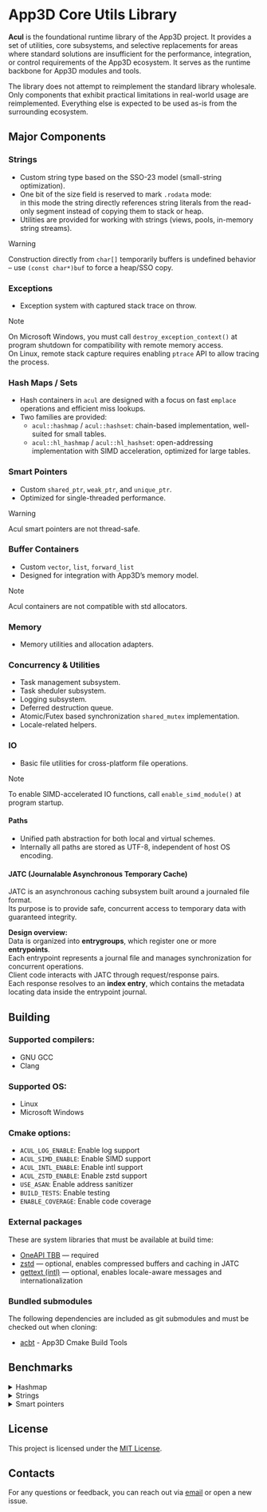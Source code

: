 # App3D Core Utils Library

**Acul** is the foundational runtime library of the App3D project.
It provides a set of utilities, core subsystems, and selective replacements for areas where standard solutions are insufficient for the performance, integration, or control requirements of the App3D ecosystem.
It serves as the runtime backbone for App3D modules and tools.

The library does not attempt to reimplement the standard library wholesale.
Only components that exhibit practical limitations in real-world usage are reimplemented.
Everything else is expected to be used as-is from the surrounding ecosystem.

## Major Components

### Strings
- Custom string type based on the SSO-23 model (small-string optimization).  
- One bit of the size field is reserved to mark `.rodata` mode:  
  in this mode the string directly references string literals from the read-only segment instead of copying them to stack or heap.  
- Utilities are provided for working with strings (views, pools, in-memory string streams).

> [!WARNING]
> Construction directly from `char[]` temporarily buffers is undefined behavior – use `(const char*)buf` to force a heap/SSO copy.

### Exceptions
- Exception system with captured stack trace on throw.

> [!NOTE]
> On Microsoft Windows, you must call `destroy_exception_context()` at program shutdown for compatibility with remote memory access.  
> On Linux, remote stack capture requires enabling `ptrace` API to allow tracing the process.

### Hash Maps / Sets
- Hash containers in `acul` are designed with a focus on fast `emplace` operations and efficient miss lookups.
- Two families are provided:
  - `acul::hashmap` / `acul::hashset`: chain-based implementation, well-suited for small tables.  
  - `acul::hl_hashmap` / `acul::hl_hashset`: open-addressing implementation with SIMD acceleration, optimized for large tables.

### Smart Pointers
- Custom `shared_ptr`, `weak_ptr`, and `unique_ptr`.  
- Optimized for single-threaded performance.

> [!WARNING]
> Acul smart pointers are not thread-safe.

### Buffer Containers
- Custom `vector`, `list`, `forward_list`  
- Designed for integration with App3D’s memory model.

> [!NOTE]
> Acul containers are not compatible with std allocators.

### Memory
- Memory utilities and allocation adapters.

### Concurrency & Utilities
- Task management subsystem.
- Task sheduler subsystem.
- Logging subsystem.
- Deferred destruction queue.
- Atomic/Futex based synchronization `shared_mutex` implementation.
- Locale-related helpers.

### IO
- Basic file utilities for cross-platform file operations.  

> [!NOTE]
> To enable SIMD-accelerated IO functions, call `enable_simd_module()` at program startup.

#### Paths
- Unified path abstraction for both local and virtual schemes.  
- Internally all paths are stored as UTF-8, independent of host OS encoding.

#### JATC (Journalable Asynchronous Temporary Cache)
JATC is an asynchronous caching subsystem built around a journaled file format.  
Its purpose is to provide safe, concurrent access to temporary data with guaranteed integrity.  

**Design overview:**\
Data is organized into **entrygroups**, which register one or more **entrypoints**.  
Each entrypoint represents a journal file and manages synchronization for concurrent operations.  
Client code interacts with JATC through request/response pairs.  
Each response resolves to an **index entry**, which contains the metadata locating data inside the entrypoint journal.

## Building

### Supported compilers:
- GNU GCC
- Clang

### Supported OS:
- Linux
- Microsoft Windows

### Cmake options:
- `ACUL_LOG_ENABLE`: Enable log support
- `ACUL_SIMD_ENABLE`: Enable SIMD support
- `ACUL_INTL_ENABLE`: Enable intl support
- `ACUL_ZSTD_ENABLE`: Enable zstd support
- `USE_ASAN`: Enable address sanitizer
- `BUILD_TESTS`: Enable testing
- `ENABLE_COVERAGE`: Enable code coverage

### External packages
These are system libraries that must be available at build time:

- [OneAPI TBB](https://github.com/oneapi-src/oneTBB) — required
- [zstd](https://github.com/facebook/zstd) — optional, enables compressed buffers and caching in JATC
- [gettext (intl)](https://www.gnu.org/software/gettext/) — optional, enables locale-aware messages and internationalization

### Bundled submodules
The following dependencies are included as git submodules and must be checked out when cloning:

- [acbt](https://git.homedatasrv.ru/app3d/acbt) - App3D Cmake Build Tools

## Benchmarks
<details>
<summary>Hashmap</summary>

<details>
<summary>Insert</summary>

## Insert — uint64_t (1000)

| Hashmap             | bw_gib_s | cps_avg  | cps_max  | cps_min  |
|---------------------|----------|----------|----------|----------|
| acul::hashmap       | 2.94646  | 263.644M | 277.666M | 248.906M |
| acul::hl_hashmap    | 1.92429  | 172.183M | 175.886M | 166.080M |
| emhash5             | 1.33734  | 119.663M | 123.837M | 114.488M |
| emhash7             | 1.54249  | 138.020M | 141.014M | 135.634M |
| absl::flat_hash_map | 1.07026  | 95.7653M | 99.1258M | 91.5078M |
| llvm::DenseMap      | 1.31555  | 117.713M | 121.598M | 110.421M |
| std::unordered_map  | 0.43690  | 39.0931M | 40.0286M | 37.8366M |


## Insert — uint64_t (1,000,000)

| Hashmap             | bw_gib_s | cps_avg  | cps_max  | cps_min  |
|---------------------|----------|----------|----------|----------|
| acul::hashmap       | 0.343693 | 30.7532M | 32.4665M | 28.9412M |
| acul::hl_hashmap    | 0.576819 | 51.6128M | 53.241M  | 47.7161M |
| emhash5             | 0.339040 | 30.3368M | 31.0223M | 29.4363M |
| emhash7             | 0.405489 | 36.2826M | 38.2325M | 34.0677M |
| absl::flat_hash_map | 0.452130 | 40.4559M | 41.2923M | 39.3651M |
| llvm::DenseMap      | 0.242297 | 21.6804M | 22.0758M | 21.3965M |
| std::unordered_map  | 0.047743 | 4.272M   | 4.45734M | 4.11847M |

---

## Insert — Vec3f (1000)

| Hashmap             | bw_gib_s | cps_avg  | cps_max  | cps_min  |
|---------------------|----------|----------|----------|----------|
| acul::hashmap       | 0.195229 | 13.1016M | 13.4878M | 11.990M  |
| acul::hl_hashmap    | 1.79292  | 120.321M | 124.084M | 112.476M |
| emhash5             | 0.082887 | 5.56246M | 5.83773M | 5.25495M |
| emhash7             | 0.093074 | 6.24614M | 6.411M   | 6.01508M |
| absl::flat_hash_map | 0.939135 | 63.0243M | 64.7377M | 60.5535M |
| llvm::DenseMap      | 0.035392 | 2.3751M  | 2.44986M | 2.31168M |
| std::unordered_map  | 0.417821 | 28.0395M | 28.9776M | 26.7587M |

## Insert — Vec3f (1,000,000)

| Hashmap             | bw_gib_s | cps_avg  | cps_max  | cps_min  |
|---------------------|----------|----------|----------|----------|
| acul::hashmap       | 0.196161 | 13.1642M | 13.4137M | 12.8226M |
| acul::hl_hashmap    | 0.587755 | 39.4436M | 41.6542M | 38.0788M |
| emhash5             | 0.187300 | 12.5695M | 12.8546M | 11.9167M |
| emhash7             | 0.228832 | 15.3566M | 16.0243M | 14.4343M |
| absl::flat_hash_map | 0.483233 | 32.4292M | 33.7741M | 31.1822M |
| llvm::DenseMap      | 0.152944 | 10.2639M | 10.4822M | 9.48688M |
| std::unordered_map  | 0.042344 | 2.84163M | 2.85236M | 2.83098M |

---

## Insert — string (1000)

| Hashmap             | bw_gib_s | cps_avg  | cps_max  | cps_min  |
|---------------------|----------|----------|----------|----------|
| acul::hashmap       | 0.838758 | 45.0305M | 46.6957M | 43.7994M |
| acul::hl_hashmap    | 1.00839  | 54.1374M | 55.0377M | 52.2687M |
| emhash5             | 0.648140 | 34.7968M | 36.0312M | 32.6773M |
| emhash7             | 0.739815 | 39.7185M | 41.6289M | 37.6662M |
| absl::flat_hash_map | 0.763108 | 40.969M  | 43.2287M | 38.4338M |
| llvm::DenseMap      | 0.365495 | 19.6224M | 20.5715M | 18.6592M |
| std::unordered_map  | 0.440757 | 23.663M  | 24.7574M | 22.0749M |

## Insert — string (1,000,000)

| Hashmap             | bw_gib_s | cps_avg  | cps_max  | cps_min  |
|---------------------|----------|----------|----------|----------|
| acul::hashmap       | 0.143539 | 7.7062M  | 7.98828M | 7.50737M |
| acul::hl_hashmap    | 0.315190 | 16.9216M | 17.6727M | 16.4135M |
| emhash5             | 0.149963 | 8.05109M | 8.17995M | 7.94236M |
| emhash7             | 0.171496 | 9.20712M | 9.51238M | 8.79068M |
| absl::flat_hash_map | 0.276972 | 14.8698M | 14.9895M | 14.6368M |
| llvm::DenseMap      | 0.117099 | 6.28668M | 6.53355M | 6.00563M |
| std::unordered_map  | 0.040382 | 2.16802M | 2.24583M | 2.09541M |

---
</details>
<details>
<summary>Find</summary>

## Find — uint64_t (1000, hit)

| Hashmap             | bw_gib_s | cps_avg  | cps_max  | cps_min  |
|---------------------|----------|----------|----------|----------|
| acul::hashmap       | 12.5911  | 1.68995G | 1.71221G | 1.65502G |
| acul::hl_hashmap    | 6.62438  | 889.109M | 901.401M | 863.737M |
| emhash5             | 11.1025  | 1.49015G | 1.52325G | 1.45851G |
| emhash7             | 9.17184  | 1.23102G | 1.25339G | 1.21546G |
| absl::flat_hash_map | 4.83677  | 649.180M | 652.459M | 645.784M |
| llvm::DenseMap      | 9.18477  | 1.23276G | 1.24920G | 1.20536G |
| std::unordered_map  | 7.53655  | 1.01154G | 1.02939G | 989.658M |

## Find — uint64_t (1000, miss)

| Hashmap             | bw_gib_s | cps_avg  | cps_max  | cps_min  |
|---------------------|----------|----------|----------|----------|
| acul::hashmap       | 10.9216  | 1.46588G | 1.50236G | 1.42471G |
| acul::hl_hashmap    | 3.48016  | 467.099M | 474.403M | 460.015M |
| emhash5             | 10.6083  | 1.42383G | 1.45657G | 1.39606G |
| emhash7             | 8.11686  | 1.08943G | 1.10968G | 1.05610G |
| absl::flat_hash_map | 5.41310  | 726.535M | 744.020M | 715.372M |
| llvm::DenseMap      | 4.06431  | 545.502M | 559.407M | 534.731M |
| std::unordered_map  | 2.85736  | 383.508M | 389.855M | 373.857M |

## Find — uint64_t (1,000,000, hit)

| Hashmap             | bw_gib_s | cps_avg  | cps_max  | cps_min  |
|---------------------|----------|----------|----------|----------|
| acul::hashmap       | 1.00087  | 134.334M | 142.424M | 123.551M |
| acul::hl_hashmap    | 0.644642 | 86.5224M | 91.2183M | 81.8194M |
| emhash5             | 1.27921  | 171.693M | 179.076M | 158.972M |
| emhash7             | 1.17759  | 158.054M | 168.788M | 149.946M |
| absl::flat_hash_map | 0.565126 | 75.850M  | 76.9681M | 74.3296M |
| llvm::DenseMap      | 0.576483 | 77.3743M | 82.2843M | 74.4492M |
| std::unordered_map  | 0.364425 | 48.9122M | 54.4363M | 43.926M  |

## Find — uint64_t (1,000,000, miss)

| Hashmap             | bw_gib_s | cps_avg  | cps_max  | cps_min  |
|---------------------|----------|----------|----------|----------|
| acul::hashmap       | 0.945105 | 126.850M | 135.264M | 115.908M |
| acul::hl_hashmap    | 2.02735  | 272.107M | 279.761M | 258.103M |
| emhash5             | 1.17645  | 157.900M | 174.292M | 149.044M |
| emhash7             | 1.02735  | 137.888M | 145.344M | 129.883M |
| absl::flat_hash_map | 1.24731  | 167.411M | 172.084M | 160.212M |
| llvm::DenseMap      | 0.349273 | 46.8786M | 48.2111M | 45.1401M |
| std::unordered_map  | 0.194280 | 26.0758M | 27.0187M | 24.0109M |

---

## Find — Vec3f (1000, hit)

| Hashmap             | bw_gib_s | cps_avg  | cps_max  | cps_min  |
|---------------------|----------|----------|----------|----------|
| acul::hashmap       | 0.171985 | 15.389M  | 15.9047M | 14.9843M |
| acul::hl_hashmap    | 1.95442  | 174.878M | 179.957M | 167.683M |
| emhash5             | 0.106111 | 9.49466M | 9.98088M | 9.20181M |
| emhash7             | 0.128196 | 11.4707M | 11.7479M | 11.214M  |
| absl::flat_hash_map | 2.25025  | 201.349M | 204.363M | 198.589M |
| llvm::DenseMap      | 0.226538 | 20.2703M | 20.46M   | 19.9775M |
| std::unordered_map  | 1.89947  | 169.961M | 172.542M | 166.020M |

## Find — Vec3f (1000, miss)

| Hashmap             | bw_gib_s | cps_avg  | cps_max  | cps_min  |
|---------------------|----------|----------|----------|----------|
| acul::hashmap       | 0.090040 | 8.05665M | 8.27446M | 7.73294M |
| acul::hl_hashmap    | 2.31809  | 207.420M | 212.883M | 202.126M |
| emhash5             | 0.057740 | 5.16649M | 5.33166M | 4.98813M |
| emhash7             | 0.068186 | 6.10114M | 6.27717M | 5.91675M |
| absl::flat_hash_map | 2.68678  | 240.409M | 246.244M | 235.382M |
| llvm::DenseMap      | 0.113799 | 10.1826M | 10.2435M | 9.97735M |
| std::unordered_map  | 1.95935  | 175.320M | 177.842M | 171.410M |

## Find — Vec3f (1,000,000, hit)

| Hashmap             | bw_gib_s | cps_avg  | cps_max  | cps_min  |
|---------------------|----------|----------|----------|----------|
| acul::hashmap       | 0.387484 | 34.6715M | 36.343M  | 33.3249M |
| acul::hl_hashmap    | 0.374499 | 33.5096M | 35.3144M | 31.6508M |
| emhash5             | 0.414750 | 37.1112M | 38.4369M | 35.764M  |
| emhash7             | 0.402130 | 35.982M  | 38.3155M | 33.6129M |
| absl::flat_hash_map | 0.410638 | 36.7433M | 37.7827M | 35.0378M |
| llvm::DenseMap      | 0.331850 | 29.6935M | 30.6466M | 27.6626M |
| std::unordered_map  | 0.147668 | 13.2131M | 13.6101M | 12.9506M |

## Find — Vec3f (1,000,000, miss)

| Hashmap             | bw_gib_s | cps_avg  | cps_max  | cps_min  |
|---------------------|----------|----------|----------|----------|
| acul::hashmap       | 0.430985 | 38.5639M | 40.5238M | 36.360M  |
| acul::hl_hashmap    | 1.52771  | 136.698M | 145.250M | 128.128M |
| emhash5             | 0.375224 | 33.5745M | 35.1203M | 32.158M  |
| emhash7             | 0.416812 | 37.2957M | 38.299M  | 36.2183M |
| absl::flat_hash_map | 1.04106  | 93.1529M | 96.9265M | 87.9636M |
| llvm::DenseMap      | 0.232838 | 20.834M  | 21.7135M | 19.4907M |
| std::unordered_map  | 0.100518 | 8.99421M | 9.50735M | 8.33036M |

---

## Find — string (1000, hit)

| Hashmap             | bw_gib_s | cps_avg  | cps_max  | cps_min  |
|---------------------|----------|----------|----------|----------|
| acul::hashmap       | 1.13576  | 76.2193M | 77.8665M | 72.3386M |
| acul::hl_hashmap    | 0.847846 | 56.898M  | 66.8375M | 36.719M  |
| emhash5             | 0.960348 | 64.4479M | 83.0579M | 46.8189M |
| emhash7             | 0.953039 | 63.9574M | 70.405M  | 56.4983M |
| absl::flat_hash_map | 1.09509  | 73.490M  | 75.397M  | 71.3716M |
| llvm::DenseMap      | 1.01780  | 68.3033M | 69.7565M | 66.6861M |
| std::unordered_map  | 0.866838 | 58.1725M | 59.218M  | 57.4211M |

## Find — string (1000, miss)

| Hashmap             | bw_gib_s | cps_avg  | cps_max  | cps_min  |
|---------------------|----------|----------|----------|----------|
| acul::hashmap       | 2.27574  | 152.723M | 157.386M | 142.096M |
| acul::hl_hashmap    | 1.80512  | 121.140M | 142.458M | 109.037M |
| emhash5             | 1.62830  | 109.273M | 120.377M | 92.986M  |
| emhash7             | 2.29587  | 154.073M | 168.833M | 121.402M |
| absl::flat_hash_map | 2.42610  | 162.813M | 166.633M | 157.983M |
| llvm::DenseMap      | 1.01854  | 68.3534M | 70.053M  | 66.4477M |
| std::unordered_map  | 1.55302  | 104.222M | 109.227M | 100.026M |

## Find — string (1,000,000, hit)

| Hashmap             | bw_gib_s | cps_avg  | cps_max  | cps_min  |
|---------------------|----------|----------|----------|----------|
| acul::hashmap       | 0.182832 | 12.2696M | 12.4732M | 12.023M  |
| acul::hl_hashmap    | 0.203311 | 13.644M  | 13.9769M | 13.2483M |
| emhash5             | 0.198450 | 13.3178M | 14.1071M | 12.1108M |
| emhash7             | 0.189894 | 12.7436M | 13.2491M | 12.3515M |
| absl::flat_hash_map | 0.186696 | 12.529M  | 13.0208M | 12.2448M |
| llvm::DenseMap      | 0.216106 | 14.5026M | 15.0082M | 13.9342M |
| std::unordered_map  | 0.080572 | 5.40713M | 5.75022M | 4.96095M |

## Find — string (1,000,000, miss)

| Hashmap             | bw_gib_s | cps_avg  | cps_max  | cps_min  |
|---------------------|----------|----------|----------|----------|
| acul::hashmap       | 0.314863 | 21.1301M | 22.8659M | 16.5495M |
| acul::hl_hashmap    | 1.10761  | 74.3304M | 88.8837M | 67.1685M |
| emhash5             | 0.255933 | 17.1754M | 18.1494M | 16.1298M |
| emhash7             | 0.401819 | 26.9656M | 28.6228M | 24.9891M |
| absl::flat_hash_map | 0.780933 | 52.4075M | 57.142M  | 47.2008M |
| llvm::DenseMap      | 0.177993 | 11.9449M | 12.3187M | 11.3449M |
| std::unordered_map  | 0.111028 | 7.45098M | 7.89688M | 7.17646M |

</details>

<details>
<summary>Erase</summary>

## Erase Half — uint64_t (1000)

| Hashmap             | bw_gib_s | cps_avg  | cps_max  | cps_min  |
|---------------------|----------|----------|----------|----------|
| acul::hashmap       | 8.93403  | 1.19911G | 1.21570G | 1.17875G |
| acul::hl_hashmap    | 3.53921  | 475.025M | 478.018M | 469.827M |
| emhash5             | 7.59986  | 1.02004G | 1.03859G | 1.00666G |
| emhash7             | 5.71407  | 766.929M | 786.488M | 727.032M |
| absl::flat_hash_map | 1.68743  | 226.483M | 234.158M | 211.653M |
| llvm::DenseMap      | 4.93010  | 661.707M | 667.039M | 646.517M |
| std::unordered_map  | 0.565683 | 75.9247M | 77.3508M | 73.8087M |

## Erase Half — uint64_t (1,000,000)

| Hashmap             | bw_gib_s | cps_avg  | cps_max  | cps_min  |
|---------------------|----------|----------|----------|----------|
| acul::hashmap       | 2.32624  | 312.223M | 318.967M | 305.259M |
| acul::hl_hashmap    | 0.444151 | 59.613M  | 62.3607M | 57.2212M |
| emhash5             | 2.89555  | 388.634M | 407.696M | 348.314M |
| emhash7             | 2.63583  | 353.776M | 372.532M | 311.012M |
| absl::flat_hash_map | 0.256263 | 34.3951M | 37.2500M | 32.5980M |
| llvm::DenseMap      | 0.561720 | 75.3927M | 77.8390M | 72.9069M |
| std::unordered_map  | 0.425421 | 57.099M  | 59.0301M | 53.5284M |

## Insert After Erase — uint64_t (1000)

| Hashmap             | bw_gib_s | cps_avg  | cps_max  | cps_min  |
|---------------------|----------|----------|----------|----------|
| acul::hashmap       | 3.36425  | 301.028M | 304.972M | 297.094M |
| acul::hl_hashmap    | 2.11484  | 189.232M | 193.444M | 185.468M |
| emhash5             | 4.48939  | 401.703M | 408.007M | 395.438M |
| emhash7             | 3.47400  | 310.848M | 317.507M | 297.442M |
| absl::flat_hash_map | 3.13967  | 280.933M | 284.706M | 274.646M |
| llvm::DenseMap      | 3.14694  | 281.583M | 283.706M | 279.833M |
| std::unordered_map  | 0.488841 | 43.7408M | 44.2249M | 43.0573M |

## Insert After Erase — uint64_t (1,000,000)

| Hashmap             | bw_gib_s | cps_avg  | cps_max  | cps_min  |
|---------------------|----------|----------|----------|----------|
| acul::hashmap       | 0.490503 | 43.8895M | 45.5478M | 41.8909M |
| acul::hl_hashmap    | 0.728408 | 65.1769M | 67.9737M | 63.4141M |
| emhash5             | 0.445862 | 39.8951M | 43.0712M | 33.7360M |
| emhash7             | 0.753985 | 67.4654M | 71.3366M | 59.8050M |
| absl::flat_hash_map | 0.672781 | 60.1994M | 65.9921M | 53.2326M |
| llvm::DenseMap      | 0.262629 | 23.4997M | 25.4499M | 22.1918M |
| std::unordered_map  | 0.092887 | 8.3114M  | 9.03179M | 7.59683M |

---

## Erase Half — Vec3f (1000)

| Hashmap             | bw_gib_s | cps_avg  | cps_max  | cps_min  |
|---------------------|----------|----------|----------|----------|
| acul::hashmap       | 0.296671 | 26.5457M | 27.1631M | 25.8585M |
| acul::hl_hashmap    | 0.603326 | 53.9847M | 55.6416M | 51.2297M |
| emhash5             | 0.159226 | 14.2473M | 14.7817M | 13.6614M |
| emhash7             | 0.184020 | 16.4658M | 16.9996M | 15.7711M |
| absl::flat_hash_map | 1.39514  | 124.835M | 127.734M | 120.395M |
| llvm::DenseMap      | 0.209791 | 18.7718M | 18.9319M | 18.4311M |
| std::unordered_map  | 0.462846 | 41.4148M | 43.4740M | 37.7660M |

## Erase Half — Vec3f (1,000,000)

| Hashmap             | bw_gib_s | cps_avg  | cps_max  | cps_min  |
|---------------------|----------|----------|----------|----------|
| acul::hashmap       | 0.402966 | 36.0568M | 38.0560M | 33.6532M |
| acul::hl_hashmap    | 0.181766 | 16.2642M | 17.5323M | 15.5002M |
| emhash5             | 0.390382 | 34.9308M | 35.6994M | 33.5959M |
| emhash7             | 0.344669 | 30.8405M | 31.9539M | 29.0560M |
| absl::flat_hash_map | 0.271784 | 24.3188M | 25.8303M | 23.0285M |
| llvm::DenseMap      | 0.374989 | 33.5534M | 36.0077M | 30.5208M |
| std::unordered_map  | 0.045116 | 4.03694M | 4.50932M | 3.61971M |

## Insert After Erase — Vec3f (1000)

| Hashmap             | bw_gib_s | cps_avg  | cps_max  | cps_min  |
|---------------------|----------|----------|----------|----------|
| acul::hashmap       | 0.156603 | 10.5094M | 11.0553M | 10.0246M |
| acul::hl_hashmap    | 2.16637  | 145.383M | 148.389M | 140.897M |
| emhash5             | 0.109599 | 7.35509M | 7.66216M | 6.93951M |
| emhash7             | 0.121816 | 8.17494M | 8.47309M | 7.67952M |
| absl::flat_hash_map | 1.35917  | 91.2122M | 91.9156M | 89.5397M |
| llvm::DenseMap      | 0.018658 | 1.25215M | 1.29136M | 1.22089M |
| std::unordered_map  | 0.502502 | 33.7224M | 36.3221M | 28.859M  |

## Insert After Erase — Vec3f (1,000,000)

| Hashmap             | bw_gib_s | cps_avg  | cps_max  | cps_min  |
|---------------------|----------|----------|----------|----------|
| acul::hashmap       | 0.410029 | 27.5166M | 28.9565M | 26.4580M |
| acul::hl_hashmap    | 0.875471 | 58.7519M | 62.2936M | 54.8792M |
| emhash5             | 0.344639 | 23.1283M | 24.4520M | 21.9330M |
| emhash7             | 0.445583 | 29.9026M | 31.8279M | 27.3456M |
| absl::flat_hash_map | 0.559015 | 37.5149M | 39.7102M | 35.3726M |
| llvm::DenseMap      | 0.144491 | 9.69660M | 10.6944M | 8.98414M |
| std::unordered_map  | 0.068740 | 4.61308M | 4.97939M | 3.97595M |

---

## Erase Half — string (1000)

| Hashmap             | bw_gib_s | cps_avg  | cps_max  | cps_min  |
|---------------------|----------|----------|----------|----------|
| acul::hashmap       | 1.01808  | 68.3221M | 69.7398M | 65.8549M |
| acul::hl_hashmap    | 0.820832 | 55.0851M | 56.1210M | 52.6491M |
| emhash5             | 1.04895  | 70.3941M | 71.4536M | 69.2776M |
| emhash7             | 0.976294 | 65.5180M | 66.6616M | 64.4395M |
| absl::flat_hash_map | 0.939424 | 63.0437M | 64.1031M | 61.8980M |
| llvm::DenseMap      | 0.910164 | 61.0800M | 61.7233M | 60.0393M |
| std::unordered_map  | 0.413292 | 27.7356M | 28.1040M | 27.3404M |

## Erase Half — string (1,000,000)

| Hashmap             | bw_gib_s | cps_avg  | cps_max  | cps_min  |
|---------------------|----------|----------|----------|----------|
| acul::hashmap       | 0.176480 | 11.8433M | 12.0920M | 11.2501M |
| acul::hl_hashmap    | 0.141808 | 9.51659M | 9.83885M | 9.31595M |
| emhash5             | 0.216573 | 14.5340M | 15.0134M | 13.9885M |
| emhash7             | 0.211181 | 14.1721M | 14.9002M | 13.5825M |
| absl::flat_hash_map | 0.176986 | 11.8774M | 12.4839M | 11.5664M |
| llvm::DenseMap      | 0.193595 | 12.9919M | 13.9689M | 12.4741M |
| std::unordered_map  | 0.043874 | 2.94430M | 3.18115M | 2.74716M |

## Insert After Erase — string (1000)

| Hashmap             | bw_gib_s | cps_avg  | cps_max  | cps_min  |
|---------------------|----------|----------|----------|----------|
| acul::hashmap       | 1.70394  | 91.4797M | 93.2526M | 88.8589M |
| acul::hl_hashmap    | 1.92981  | 103.606M | 105.618M | 100.614M |
| emhash5             | 1.66536  | 89.4085M | 91.4017M | 87.9188M |
| emhash7             | 1.79464  | 96.3489M | 98.6043M | 92.5469M |
| absl::flat_hash_map | 1.52263  | 81.7458M | 82.6812M | 80.3752M |
| llvm::DenseMap      | 0.598877 | 32.1520M | 33.0258M | 31.3292M |
| std::unordered_map  | 0.598000 | 32.1049M | 32.6441M | 31.7609M |

## Insert After Erase — string (1,000,000)

| Hashmap             | bw_gib_s | cps_avg  | cps_max  | cps_min  |
|---------------------|----------|----------|----------|----------|
| acul::hashmap       | 0.352805 | 18.9411M | 19.5668M | 17.1480M |
| acul::hl_hashmap    | 0.649654 | 34.8780M | 36.0803M | 33.4353M |
| emhash5             | 0.307416 | 16.5043M | 16.9736M | 16.1583M |
| emhash7             | 0.405493 | 21.7697M | 22.5120M | 20.8813M |
| absl::flat_hash_map | 0.340495 | 18.2802M | 18.7296M | 17.1687M |
| llvm::DenseMap      | 0.149857 | 8.04539M | 8.28528M | 7.76880M |
| std::unordered_map  | 0.056299 | 3.02255M | 3.09709M | 2.94148M |


</details>

<details>
<summary>Iterate</summary>

# Benchmarks — Iterate

## Iterate — uint64_t (1000)

| Hashmap             | bw_gib_s | cps_avg  | cps_max  | cps_min  |
|---------------------|----------|----------|----------|----------|
| acul::hashmap       | 9.29801  | 831.972M | 858.478M | 763.137M |
| acul::hl_hashmap    | 9.63520  | 862.143M | 993.769M | 701.796M |
| emhash5             | 13.7355  | 1.22904G | 1.24136G | 1.21586G |
| emhash7             | 11.3727  | 1.01761G | 1.04300G | 1.00443G |
| absl::flat_hash_map | 2.45518  | 219.685M | 223.843M | 210.435M |
| llvm::DenseMap      | 9.12567  | 816.551M | 830.813M | 802.694M |
| std::unordered_map  | 4.47959  | 400.827M | 406.919M | 396.066M |

## Iterate — uint64_t (1,000,000)

| Hashmap             | bw_gib_s | cps_avg  | cps_max  | cps_min  |
|---------------------|----------|----------|----------|----------|
| acul::hashmap       | 5.52692  | 494.540M | 587.134M | 409.694M |
| acul::hl_hashmap    | 4.92272  | 440.478M | 447.209M | 428.075M |
| emhash5             | 6.63045  | 593.283M | 606.548M | 574.770M |
| emhash7             | 8.02296  | 717.883M | 763.676M | 676.548M |
| absl::flat_hash_map | 2.30410  | 206.167M | 217.874M | 195.470M |
| llvm::DenseMap      | 1.51069  | 135.174M | 138.537M | 128.523M |
| std::unordered_map  | 0.218948 | 19.5911M | 21.1293M | 17.5043M |

---

## Iterate — Vec3f (1000)

| Hashmap             | bw_gib_s | cps_avg  | cps_max  | cps_min  |
|---------------------|----------|----------|----------|----------|
| acul::hashmap       | 5.08306  | 341.119M | 347.341M | 336.287M |
| acul::hl_hashmap    | 4.92952  | 330.814M | 342.945M | 320.376M |
| emhash5             | 5.93988  | 398.618M | 407.899M | 382.972M |
| emhash7             | 6.24444  | 419.057M | 423.401M | 414.613M |
| absl::flat_hash_map | 2.89211  | 194.086M | 200.675M | 190.145M |
| llvm::DenseMap      | 3.33345  | 223.704M | 235.496M | 195.153M |
| std::unordered_map  | 5.53936  | 371.740M | 376.559M | 367.322M |

## Iterate — Vec3f (1,000,000)

| Hashmap             | bw_gib_s | cps_avg  | cps_max  | cps_min  |
|---------------------|----------|----------|----------|----------|
| acul::hashmap       | 1.62626  | 109.136M | 112.054M | 105.846M |
| acul::hl_hashmap    | 4.10561  | 275.523M | 283.030M | 270.601M |
| emhash5             | 1.73220  | 116.246M | 119.692M | 111.276M |
| emhash7             | 3.51388  | 235.812M | 244.501M | 227.532M |
| absl::flat_hash_map | 2.58834  | 173.701M | 177.582M | 169.091M |
| llvm::DenseMap      | 1.41618  | 95.0385M | 96.9701M | 92.3917M |
| std::unordered_map  | 0.174838 | 11.7332M | 12.3543M | 11.2887M |

---

## Iterate — string (1000)

| Hashmap             | bw_gib_s | cps_avg  | cps_max  | cps_min  |
|---------------------|----------|----------|----------|----------|
| acul::hashmap       | 5.06590  | 271.973M | 278.129M | 265.313M |
| acul::hl_hashmap    | 5.39955  | 289.886M | 292.947M | 288.033M |
| emhash5             | 5.51887  | 296.292M | 297.937M | 292.965M |
| emhash7             | 6.07441  | 326.117M | 329.708M | 323.980M |
| absl::flat_hash_map | 3.04588  | 163.524M | 164.580M | 161.505M |
| llvm::DenseMap      | 1.90632  | 102.345M | 107.320M | 97.9285M |
| std::unordered_map  | 6.08351  | 326.606M | 329.296M | 323.970M |

## Iterate — string (1,000,000)

| Hashmap             | bw_gib_s | cps_avg  | cps_max  | cps_min  |
|---------------------|----------|----------|----------|----------|
| acul::hashmap       | 1.76515  | 94.7655M | 97.1510M | 92.5181M |
| acul::hl_hashmap    | 2.94966  | 158.358M | 164.427M | 150.003M |
| emhash5             | 1.68022  | 90.2061M | 92.3322M | 88.5058M |
| emhash7             | 2.95758  | 158.784M | 162.631M | 155.076M |
| absl::flat_hash_map | 2.35850  | 126.621M | 131.625M | 121.184M |
| llvm::DenseMap      | 1.34914  | 72.4313M | 75.4745M | 67.8179M |
| std::unordered_map  | 0.195123 | 10.4756M | 11.1243M | 9.34530M |

</details>
</details>

<details>
<summary>Strings</summary>

| Benchmark             | bw_mib_s / GiB | cps_avg  | cps_max  | cps_min  |
|-----------------------|----------------|----------|----------|----------|
| string_construct_acul | 30.546 Gi      | 2.98167G | 3.0625G  | 2.93281G |
| string_construct_std  | 23.513 Gi      | 2.29516G | 2.34601G | 2.26061G |
| string_append_acul    | 88.677 Mi      | 5.81156M | 6.10836M | 5.43557M |
| string_append_std     | 63.459 Mi      | 4.15883M | 4.32999M | 3.81641M |
| string_find_acul      | 20.163 Gi      | 21.1419M | 21.8026M | 19.7316M |
| string_find_std       | 6.268 Gi       | 6.57268M | 6.8921M  | 6.24759M |
| to_string_u64_acul    | 524.36 Mi      | 68.7289M | 70.1918M | 67.1403M |
| to_string_u64_std     | 778.508 Mi     | 102.041M | 103.336M | 99.2533M |
| stoull_acul           | 2.900 Gi       | 259.486M | 264.768M | 246.967M |
| stoull_std            | 338.466 Mi     | 29.5756M | 30.4536M | 28.6436M |
| sstream_write_acul    | 1.369 Gi       | 22.9704M | 23.6288M | 22.4124M |
| sstream_write_std     | 30.041 Mi      | 492.188k | 492.188k | 492.188k |
| path_join_acul        | 51.805 Mi      | 848.775k | 851.112k | 846.452k |
| path_join_std         | 38.195 Mi      | 625.779k | 633.032k | 618.689k |
| path_decompose_acul   | 145.611 Mi     | 2.3857M  | 2.48344M | 2.31741M |
| path_decompose_std    | 139.709 Mi     | 2.28899M | 2.37451M | 2.19327M |


</details>

<details>

<summary>Smart pointers</summary>

## uint64_t (trivial)

| Benchmark      | Impl             | bw        | cps_avg  | cps_max  | cps_min  |
|----------------|------------------|-----------|----------|----------|----------|
| make_reset     | acul::shared_ptr | 817.367Mi | 107.134M | 111.024M | 103.469M |
|                | std::shared_ptr  | 263.834Mi | 34.581M  | 35.833M  | 32.132M  |
| copy           | acul::shared_ptr | 859.701Mi | 112.683M | 115.088M | 110.476M |
|                | std::shared_ptr  | 265.413Mi | 34.788M  | 36.365M  | 33.284M  |
| move           | acul::shared_ptr | 765.242Mi | 100.302M | 103.017M | 96.198M  |
|                | std::shared_ptr  | 222.171Mi | 29.120M  | 33.790M  | 25.279M  |
| weak_lock_hit  | acul::weak_ptr   | 7.41498Gi | 995.222M | 1.02566G | 955.827M |
|                | std::weak_ptr    | 791.145Mi | 103.697M | 105.165M | 102.097M |
| weak_lock_miss | acul::weak_ptr   | 12.4589Gi | 1.6722G  | 1.778G   | 1.393G   |
|                | std::weak_ptr    | 4.72483Gi | 634.156M | 641.088M | 628.221M |
| deref          | acul::shared_ptr | 27.069Gi  | 3.6331G  | 3.7849G  | 3.4266G  |
|                | std::shared_ptr  | 24.9896Gi | 3.3540G  | 3.4795G  | 3.1709G  |

## NonTriv (non-trivial)

| Benchmark      | Impl             | bw        | cps_avg  | cps_max  | cps_min  |
|----------------|------------------|-----------|----------|----------|----------|
| make_reset     | acul::shared_ptr | 3.00959Gi | 100.985M | 103.833M | 90.766M  |
|                | std::shared_ptr  | 1.05017Gi | 35.238M  | 35.882M  | 34.051M  |
| copy           | acul::shared_ptr | 3.10594Gi | 104.218M | 106.753M | 99.687M  |
|                | std::shared_ptr  | 1.06152Gi | 35.619M  | 36.426M  | 33.789M  |
| move           | acul::shared_ptr | 2.67018Gi | 89.596M  | 92.914M  | 86.628M  |
|                | std::shared_ptr  | 994.88Mi  | 32.600M  | 33.387M  | 31.908M  |
| weak_lock_hit  | acul::weak_ptr   | 26.7828Gi | 898.681M | 939.974M | 870.236M |
|                | std::weak_ptr    | 3.21253Gi | 107.795M | 110.760M | 104.762M |
| weak_lock_miss | acul::weak_ptr   | 43.6595Gi | 1.4650G  | 1.472G   | 1.452G   |
|                | std::weak_ptr    | 19.4999Gi | 654.308M | 660.433M | 648.618M |
| deref          | acul::shared_ptr | 53.4278Gi | 1.7927G  | 1.8393G  | 1.727G   |
|                | std::shared_ptr  | 48.0888Gi | 1.6136G  | 1.6527G  | 1.549G   |


</details>

## License
This project is licensed under the [MIT License](LICENSE).

## Contacts
For any questions or feedback, you can reach out via [email](mailto:wusikijeronii@gmail.com) or open a new issue.